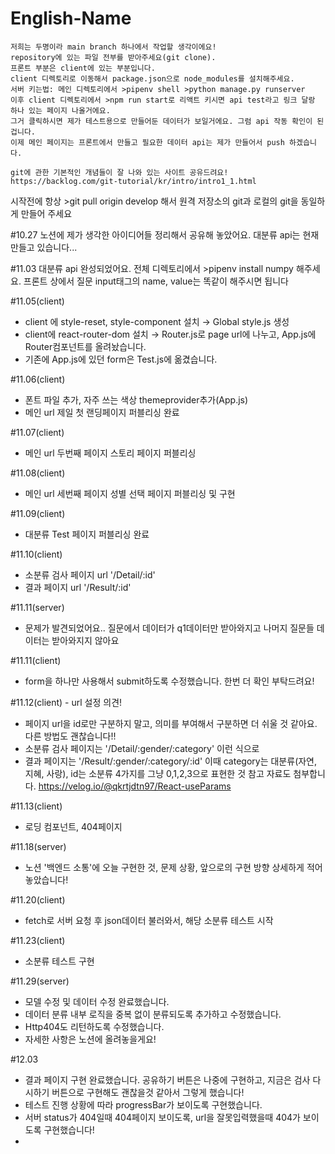# English-Name

    저희는 두명이라 main branch 하나에서 작업할 생각이에요!
    repository에 있는 파일 전부를 받아주세요(git clone).
    프론트 부분은 client에 있는 부분입니다.
    client 디렉토리로 이동해서 package.json으로 node_modules를 설치해주세요.
    서버 키는법: 메인 디렉토리에서 >pipenv shell >python manage.py runserver
    이후 client 디렉토리에서 >npm run start로 리액트 키시면 api test라고 링크 달랑 하나 있는 페이지 나올거에요.
    그거 클릭하시면 제가 테스트용으로 만들어둔 데이터가 보일거에요. 그럼 api 작동 확인이 된겁니다.
    이제 메인 페이지는 프론트에서 만들고 필요한 데이터 api는 제가 만들어서 push 하겠습니다.

    git에 관한 기본적인 개념들이 잘 나와 있는 사이트 공유드려요!
    https://backlog.com/git-tutorial/kr/intro/intro1_1.html

시작전에 항상 >git pull origin develop 해서 원격 저장소의 git과 로컬의 git을 동일하게 만들어 주세요

#10.27 노션에 제가 생각한 아이디어들 정리해서 공유해 놓았어요. 대분류 api는 현재 만들고 있습니다...

#11.03 대분류 api 완성되었어요. 전체 디렉토리에서 >pipenv install numpy 해주세요. 프론트 상에서 질문 input태그의 name, value는 똑같이 해주시면 됩니다

#11.05(client)

- client 에 style-reset, style-component 설치 → Global style.js 생성
- client에 react-router-dom 설치 → Router.js로 page url에 나누고, App.js에 Router컴포넌트를 올려놨습니다.
- 기존에 App.js에 있던 form은 Test.js에 옮겼습니다.

#11.06(client)

- 폰트 파일 추가, 자주 쓰는 색상 themeprovider추가(App.js)
- 메인 url 제일 첫 랜딩페이지 퍼블리싱 완료

#11.07(client)

- 메인 url 두번째 페이지 스토리 페이지 퍼블리싱

#11.08(client)

- 메인 url 세번째 페이지 성별 선택 페이지 퍼블리싱 및 구현

#11.09(client)

- 대분류 Test 페이지 퍼블리싱 완료

#11.10(client)

- 소분류 검사 페이지 url '/Detail/:id'
- 결과 페이지 url '/Result/:id'

#11.11(server)

- 문제가 발견되었어요.. 질문에서 데이터가 q1데이터만 받아와지고 나머지 질문들 데이터는 받아와지지 않아요

#11.11(client)

- form을 하나만 사용해서 submit하도록 수정했습니다. 한번 더 확인 부탁드려요!

#11.12(client) - url 설정 의견!

- 페이지 url을 id로만 구분하지 말고, 의미를 부여해서 구분하면 더 쉬울 것 같아요. 다른 방법도 괜찮습니다!!
- 소분류 검사 페이지는 '/Detail/:gender/:category' 이런 식으로
- 결과 페이지는 '/Result/:gender/:category/:id' 이때 category는 대분류(자연, 지혜, 사랑), id는 소분류 4가지를 그냥 0,1,2,3으로 표현한 것
  참고 자료도 첨부합니다. https://velog.io/@qkrtjdtn97/React-useParams

#11.13(client)

- 로딩 컴포넌트, 404페이지

#11.18(server)

- 노션 '백엔드 소통'에 오늘 구현한 것, 문제 상황, 앞으로의 구현 방향 상세하게 적어놓았습니다!

#11.20(client)

- fetch로 서버 요청 후 json데이터 불러와서, 해당 소분류 테스트 시작

#11.23(client)

- 소분류 테스트 구현

#11.29(server)

- 모델 수정 및 데이터 수정 완료했습니다.
- 데이터 분류 내부 로직을 중복 없이 분류되도록 추가하고 수정했습니다.
- Http404도 리턴하도록 수정했습니다.
- 자세한 사항은 노션에 올려놓을게요!

#12.03
- 결과 페이지 구현 완료했습니다. 공유하기 버튼은 나중에 구현하고, 지금은 검사 다시하기 버튼으로 구현해도 괜찮을것 같아서 그렇게 했습니다!
- 테스트 진행 상황에 따라 progressBar가 보이도록 구현했습니다.
- 서버 status가 404일때 404페이지 보이도록, url을 잘못입력했을때 404가 보이도록 구현했습니다!
- 

